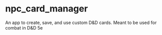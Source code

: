 # npc_card_manager
An app to create, save, and use custom D&amp;D cards. Meant to be used for combat in D&amp;D 5e
